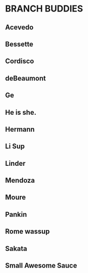 # BRANCH BUDDIES

## Acevedo

## Bessette

## Cordisco

## deBeaumont

## Ge

## He is she.

## Hermann

## Li Sup

## Linder

## Mendoza

## Moure

## Pankin

## Rome wassup

## Sakata

## Small Awesome Sauce
